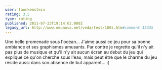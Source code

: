 ```yaml
---
user: faonkenstein
rating: 3.5
type: rating
published: 2011-07-23T19:14:02.000Z
legacy_url: http://www.emunova.net/veda/test/1005.htm#comment-15335
---
```

Une belle promenade sous l'océan... J'aime aussi ce jeu pour sa bonne ambiance et ses graphismes amusants. Par contre je regrette qu'il n'y ait pas plus de musique et qu'il n'y ait aucun écran au debut du jeu qui explique ce qu'on cherche sous l'eau, mais peut être que le charme du jeu réside aussi dans son absence de but apparent... :)